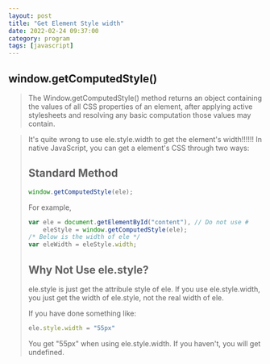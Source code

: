 ```yaml
---
layout: post
title: "Get Element Style width"
date: 2022-02-24 09:37:00
category: program
tags: [javascript]
---
```


## window.getComputedStyle()

> The Window.getComputedStyle() method returns an object containing the values of all CSS properties of an element, after applying active stylesheets and resolving any basic computation those values may contain.

> It's quite wrong to use ele.style.width to get the element's width!!!!!!
> In native JavaScript, you can get a element's CSS through two ways:
> ## Standard Method
> 
> ```javascript
> window.getComputedStyle(ele);
> ```
> 
> For example,
> ```javascript
> var ele = document.getElementById("content"), // Do not use #
>     eleStyle = window.getComputedStyle(ele);
> /* Below is the width of ele */
> var eleWidth = eleStyle.width;
> ```
> 
> ## Why Not Use ele.style?
> 
> ele.style is just get the attribule style of ele. If you use ele.style.width, you just get the width of ele.style, not the real width of ele.
> 
> If you have done something like:
> 
> ```javascript
> ele.style.width = "55px"
> ```
> You get "55px" when using ele.style.width. If you haven't, you will get undefined.

[jekyll]: http://jekyllrb.com
[jekyll-gh]: https://github.com/jekyll/jekyll
[jekyll-help]: https://github.com/jekyll/jekyll-help

